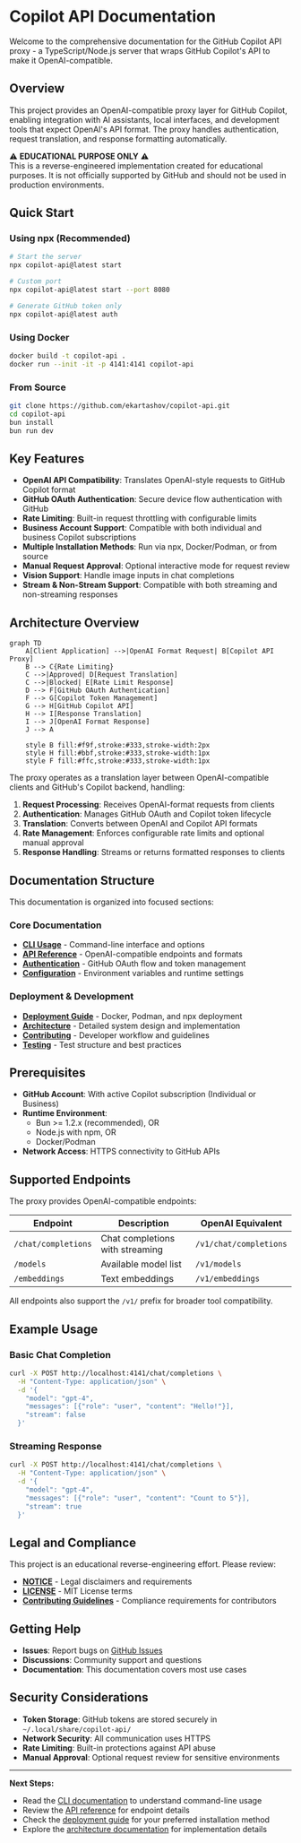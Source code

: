 # Copilot API Documentation

Welcome to the comprehensive documentation for the GitHub Copilot API proxy - a TypeScript/Node.js server that wraps GitHub Copilot's API to make it OpenAI-compatible.

## Overview

This project provides an OpenAI-compatible proxy layer for GitHub Copilot, enabling integration with AI assistants, local interfaces, and development tools that expect OpenAI's API format. The proxy handles authentication, request translation, and response formatting automatically.

⚠️ **EDUCATIONAL PURPOSE ONLY** ⚠️  
This is a reverse-engineered implementation created for educational purposes. It is not officially supported by GitHub and should not be used in production environments.

## Quick Start

### Using npx (Recommended)
```bash
# Start the server
npx copilot-api@latest start

# Custom port
npx copilot-api@latest start --port 8080

# Generate GitHub token only
npx copilot-api@latest auth
```

### Using Docker
```bash
docker build -t copilot-api .
docker run --init -it -p 4141:4141 copilot-api
```

### From Source
```bash
git clone https://github.com/ekartashov/copilot-api.git
cd copilot-api
bun install
bun run dev
```

## Key Features

- **OpenAI API Compatibility**: Translates OpenAI-style requests to GitHub Copilot format
- **GitHub OAuth Authentication**: Secure device flow authentication with GitHub
- **Rate Limiting**: Built-in request throttling with configurable limits
- **Business Account Support**: Compatible with both individual and business Copilot subscriptions
- **Multiple Installation Methods**: Run via npx, Docker/Podman, or from source
- **Manual Request Approval**: Optional interactive mode for request review
- **Vision Support**: Handle image inputs in chat completions
- **Stream & Non-Stream Support**: Compatible with both streaming and non-streaming responses

## Architecture Overview

```mermaid
graph TD
    A[Client Application] -->|OpenAI Format Request| B[Copilot API Proxy]
    B --> C{Rate Limiting}
    C -->|Approved| D[Request Translation]
    C -->|Blocked| E[Rate Limit Response]
    D --> F[GitHub OAuth Authentication]
    F --> G[Copilot Token Management]
    G --> H[GitHub Copilot API]
    H --> I[Response Translation]
    I --> J[OpenAI Format Response]
    J --> A
    
    style B fill:#f9f,stroke:#333,stroke-width:2px
    style H fill:#bbf,stroke:#333,stroke-width:1px
    style F fill:#ffc,stroke:#333,stroke-width:1px
```

The proxy operates as a translation layer between OpenAI-compatible clients and GitHub's Copilot backend, handling:

1. **Request Processing**: Receives OpenAI-format requests from clients
2. **Authentication**: Manages GitHub OAuth and Copilot token lifecycle
3. **Translation**: Converts between OpenAI and Copilot API formats
4. **Rate Management**: Enforces configurable rate limits and optional manual approval
5. **Response Handling**: Streams or returns formatted responses to clients

## Documentation Structure

This documentation is organized into focused sections:

### Core Documentation
- **[CLI Usage](cli.md)** - Command-line interface and options
- **[API Reference](api.md)** - OpenAI-compatible endpoints and formats
- **[Authentication](auth.md)** - GitHub OAuth flow and token management
- **[Configuration](config.md)** - Environment variables and runtime settings

### Deployment & Development
- **[Deployment Guide](deployment.md)** - Docker, Podman, and npx deployment
- **[Architecture](architecture.md)** - Detailed system design and implementation
- **[Contributing](contributing.md)** - Developer workflow and guidelines
- **[Testing](testing.md)** - Test structure and best practices

## Prerequisites

- **GitHub Account**: With active Copilot subscription (Individual or Business)
- **Runtime Environment**: 
  - Bun >= 1.2.x (recommended), OR
  - Node.js with npm, OR
  - Docker/Podman
- **Network Access**: HTTPS connectivity to GitHub APIs

## Supported Endpoints

The proxy provides OpenAI-compatible endpoints:

| Endpoint | Description | OpenAI Equivalent |
|----------|-------------|-------------------|
| `/chat/completions` | Chat completions with streaming | `/v1/chat/completions` |
| `/models` | Available model list | `/v1/models` |
| `/embeddings` | Text embeddings | `/v1/embeddings` |

All endpoints also support the `/v1/` prefix for broader tool compatibility.

## Example Usage

### Basic Chat Completion
```bash
curl -X POST http://localhost:4141/chat/completions \
  -H "Content-Type: application/json" \
  -d '{
    "model": "gpt-4",
    "messages": [{"role": "user", "content": "Hello!"}],
    "stream": false
  }'
```

### Streaming Response
```bash
curl -X POST http://localhost:4141/chat/completions \
  -H "Content-Type: application/json" \
  -d '{
    "model": "gpt-4",
    "messages": [{"role": "user", "content": "Count to 5"}],
    "stream": true
  }'
```

## Legal and Compliance

This project is an educational reverse-engineering effort. Please review:

- **[NOTICE](../NOTICE)** - Legal disclaimers and requirements
- **[LICENSE](../LICENSE)** - MIT License terms
- **[Contributing Guidelines](../CONTRIBUTING.md)** - Compliance requirements for contributors

## Getting Help

- **Issues**: Report bugs on [GitHub Issues](https://github.com/ekartashov/copilot-api/issues)
- **Discussions**: Community support and questions
- **Documentation**: This documentation covers most use cases

## Security Considerations

- **Token Storage**: GitHub tokens are stored securely in `~/.local/share/copilot-api/`
- **Network Security**: All communication uses HTTPS
- **Rate Limiting**: Built-in protections against API abuse
- **Manual Approval**: Optional request review for sensitive environments

---

**Next Steps:**
- Read the [CLI documentation](cli.md) to understand command-line usage
- Review the [API reference](api.md) for endpoint details
- Check the [deployment guide](deployment.md) for your preferred installation method
- Explore the [architecture documentation](architecture.md) for implementation details